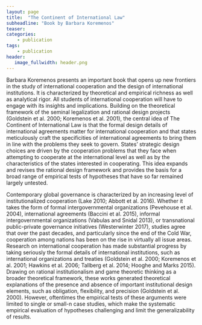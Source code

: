 ```yaml
---
layout: page
title:  "The Continent of International Law"
subheadline: "Book by Barbara Koremenos"
teaser:
categories:
    - publication
tags:
    - publication
header:
   image_fullwidth: header.png
---
```

Barbara Koremenos presents an important book that opens up new frontiers in the study of international cooperation and the design of international institutions. It is characterized by theoretical and empirical richness as well as analytical rigor. All students of international cooperation will have to engage with its insights and implications. Building on the theoretical framework of the seminal legalization and rational design projects (Goldstein et al. 2000; Koremenos et al. 2001), the central idea of The Continent of International Law is that the formal design details of international agreements matter for international cooperation and that states meticulously craft the specificities of international agreements to bring them in line with the problems they seek to govern. States’ strategic design choices are driven by the cooperation problems that they face when attempting to cooperate at the international level as well as by the characteristics of the states interested in cooperating. This idea expands and revises the rational design framework and provides the basis for a broad range of empirical tests of hypotheses that have so far remained largely untested.

Contemporary global governance is characterized by an increasing level of institutionalized cooperation (Lake 2010; Abbott et al. 2016). Whether it takes the form of formal intergovernmental organizations (Pevehouse et al. 2004), international agreements (Baccini et al. 2015), informal intergovernmental organizations (Vabulas and Snidal 2013), or transnational public-private governance initiatives (Westerwinter 2017), studies agree that over the past decades, and particularly since the end of the Cold War, cooperation among nations has been on the rise in virtually all issue areas. Research on international cooperation has made substantial progress by taking seriously the formal details of international institutions, such as international organizations and treaties (Goldstein et al. 2000; Koremenos et al. 2001; Hawkins et al. 2006; Tallberg et al. 2014; Hooghe and Marks 2015). Drawing on rational institutionalism and game theoretic thinking as a broader theoretical framework, these works generated theoretical explanations of the presence and absence of important institutional design elements, such as obligation, flexibility, and precision (Goldstein et al. 2000). However, oftentimes the empirical tests of these arguments were limited to single or small-n case studies, which make the systematic empirical evaluation of hypotheses challenging and limit the generalizability of results.
